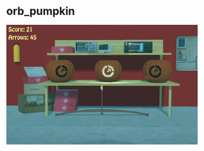 # orb_pumpkin
![Game](https://raw.githubusercontent.com/mvaranda/orb_pumpkin/master/Assets/Scenes/blender/Resources/demo.png)


